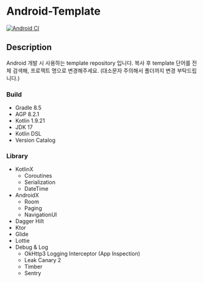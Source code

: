 # Android-Template

[![Android CI](https://github.com/ajou4095/template-android/actions/workflows/android.yml/badge.svg?branch=main)](https://github.com/ajou4095/template-android/actions/workflows/android.yml)

## Description

Android 개발 시 사용하는 template repository 입니다.
복사 후 template 단어를 전체 검색해, 프로젝트 명으로 변경해주세요. (대소문자 주의해서 폴더까지 변경 부탁드립니다.)

### Build

- Gradle 8.5
- AGP 8.2.1
- Kotlin 1.9.21
- JDK 17
- Kotlin DSL
- Version Catalog

### Library

- KotlinX
  - Coroutines
  - Serialization
  - DateTime
- AndroidX
  - Room
  - Paging
  - NavigationUI
- Dagger Hilt
- Ktor
- Glide
- Lottie
- Debug & Log
  - OkHttp3 Logging Interceptor (App Inspection)
  - Leak Canary 2
  - Timber
  - Sentry
